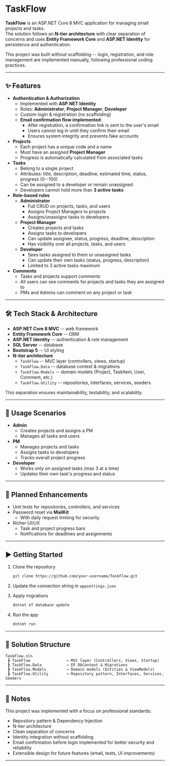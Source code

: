# TaskFlow

**TaskFlow** is an ASP.NET Core 8 MVC application for managing small
projects and tasks.  
The solution follows an **N-tier architecture** with clear separation of
concerns and uses **Entity Framework Core** and **ASP.NET Identity** for
persistence and authentication.

This project was built without scaffolding -- login, registration, and
role management are implemented manually, following professional coding
practices.

------------------------------------------------------------------------

## ✨ Features

-   **Authentication & Authorization**
    -   Implemented with **ASP.NET Identity**
    -   Roles: **Administrator**, **Project Manager**, **Developer**
    -   Custom login & registration (no scaffolding)
    -   **Email confirmation flow implemented**:
        -   After registration, a confirmation link is sent to the user's email
        -   Users cannot log in until they confirm their email
        -   Ensures system integrity and prevents fake accounts
-   **Projects**
    -   Each project has a unique code and a name
    -   Must have an assigned **Project Manager**
    -   Progress is automatically calculated from associated tasks
-   **Tasks**
    -   Belong to a single project
    -   Attributes: title, description, deadline, estimated time,
        status, progress (0--100)
    -   Can be assigned to a developer or remain unassigned
    -   Developers cannot hold more than **3 active tasks**
-   **Role-based rules**
    -   **Administrator**
        -   Full CRUD on projects, tasks, and users
        -   Assigns Project Managers to projects
        -   Assigns/unassigns tasks to developers
    -   **Project Manager**
        -   Creates projects and tasks
        -   Assigns tasks to developers
        -   Can update assignee, status, progress, deadline, description
        -   Has visibility over all projects, tasks, and users
    -   **Developer**
        -   Sees tasks assigned to them or unassigned tasks
        -   Can update their own tasks (status, progress, description)
        -   Limited to 3 active tasks maximum
-   **Comments**
    -   Tasks and projects support comments
    -   All users can see comments for projects and tasks they are
        assigned to
    -   PMs and Admins can comment on any project or task

------------------------------------------------------------------------

## 🛠️ Tech Stack & Architecture

-   **ASP.NET Core 8 MVC** -- web framework  
-   **Entity Framework Core** -- ORM  
-   **ASP.NET Identity** -- authentication & role management  
-   **SQL Server** -- database  
-   **Bootstrap 5** -- UI styling  
-   **N-tier architecture**
    -   `TaskFlow` -- MVC layer (controllers, views, startup)  
    -   `TaskFlow.Data` -- database context & migrations  
    -   `TaskFlow.Models` -- domain models (Project, TaskItem, User,
        Comment, etc.)  
    -   `TaskFlow.Utility` -- repositories, interfaces, services,
        seeders

This separation ensures maintainability, testability, and scalability.

------------------------------------------------------------------------

## 🚀 Usage Scenarios

-   **Admin**
    -   Creates projects and assigns a PM
    -   Manages all tasks and users
-   **PM**
    -   Manages projects and tasks
    -   Assigns tasks to developers
    -   Tracks overall project progress
-   **Developer**
    -   Works only on assigned tasks (max 3 at a time)
    -   Updates their own task's progress and status

------------------------------------------------------------------------

## 🔮 Planned Enhancements

-   Unit tests for repositories, controllers, and services  
-   Password reset via **MailKit**
    -   With daily request limiting for security  
-   Richer UI/UX
    -   Task and project progress bars  
    -   Notifications for deadlines and assignments

------------------------------------------------------------------------

## ▶️ Getting Started

1.  Clone the repository

    ``` bash
    git clone https://github.com/your-username/TaskFlow.git
    ```

2.  Update the connection string in `appsettings.json`

3.  Apply migrations

    ``` bash
    dotnet ef database update
    ```

4.  Run the app

    ``` bash
    dotnet run
    ```

------------------------------------------------------------------------

## 📂 Solution Structure

    TaskFlow.sln
     ┣ TaskFlow                → MVC layer (Controllers, Views, Startup)
     ┣ TaskFlow.Data           → EF DbContext & Migrations
     ┣ TaskFlow.Models         → Domain models (Entities & ViewModels)
     ┣ TaskFlow.Utility        → Repository pattern, Interfaces, Services, Seeders

------------------------------------------------------------------------

## 📌 Notes

This project was implemented with a focus on professional standards:  
- Repository pattern & Dependency Injection  
- N-tier architecture  
- Clean separation of concerns  
- Identity integration without scaffolding  
- Email confirmation before login implemented for better security and reliability 
- Extensible design for future features (email, tests, UI improvements)

------------------------------------------------------------------------
